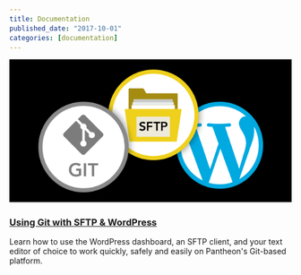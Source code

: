 ```yaml
---
title: Documentation
published_date: "2017-10-01"
categories: [documentation]
---
```


<a href="/guides/wordpress-git/">

![WordPress Development](../images/assets/git-sftp-wp-docs-guide.png)

</a>

### [Using Git with SFTP & WordPress](/guides/wordpress-git)
Learn how to use the WordPress dashboard, an SFTP client, and your text editor of choice to work quickly, safely and easily on Pantheon's Git-based platform.
